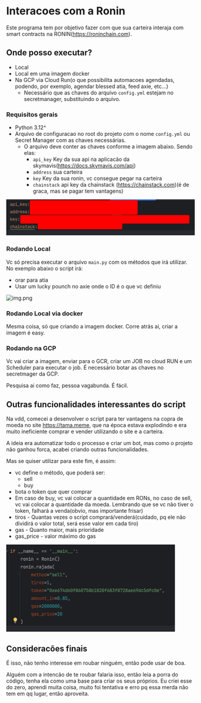 # Interacoes com a Ronin

Este programa tem por objetivo fazer com que sua carteira interaja com smart contracts na RONIN(https://roninchain.com).

## Onde posso executar?
- Local
- Local em uma imagem docker
- Na GCP via Cloud Run(o que possibilita automacoes agendadas, podendo, por exemplo, agendar blessed atia, feed axie, etc...)
  - Necessário que as chaves do arquivo `config.yml` estejam no secretmanager, substituindo o arquivo.

### Requisitos gerais
- Python 3.12^
- Arquivo de configuracao no root do projeto com o nome `config.yml` ou Secret Manager com as chaves necessárias.
  - O arquivo deve conter as chaves conforme a imagem abaixo. Sendo elas:
    - `api_key` Key da sua api na aplicacão da skymavis(https://docs.skymavis.com/api)
    - `address` sua carteira
    - `key` Key da sua ronin, vc consegue pegar na carteira
    - `chainstack` api key da chainstack (https://chainstack.com)(é de graca, mas se pagar tem vantagens)

![config.png](images/config.png)

### Rodando Local
Vc só precisa executar o arquivo `main.py` com os métodos que irá utilizar. No exemplo abaixo o script irá:
- orar para atia
- Usar um lucky pounch no axie onde o ID é o que vc definiu

![img.png](img.png)

### Rodando Local via docker
Mesma coisa, só que criando a imagem docker. Corre atrás ai, criar a imagem é easy.

### Rodando na GCP
Vc vai criar a imagem, enviar para o GCR, criar um JOB no cloud RUN e um Scheduler para executar o job. É necessário botar as chaves no secretmager da GCP.

Pesquisa ai como faz, pessoa vagabunda. É fácil.


## Outras funcionalidades interessantes do script

Na vdd, comecei a desenvolver o script para ter vantagens na copra de moeda no site https://tama.meme, que na época estava explodindo
e era muito ineficiente comprar e vender utilizando o site e a carteira.

A ideia era automatizar todo o processo e criar um bot, mas como o projeto não ganhou forca, acabei criando outras
funcionalidades.

Mas se quiser utilizar para este fim, é assim:

- vc define o método, que poderá ser:
  - sell
  - buy
- bota o token que quer comprar
- Em caso de buy, vc vai colocar a quantidade em RONs, no caso de sell, vc vai colocar a quantidade da moeda. Lembrando que se vc não tiver o token, falhará a venda(obvio, mas importante frisar)
- tiros - Quantas vezes o script comprará/venderá(cuidado, pq ele não dividirá o valor total, será esse valor em cada tiro)
- gas - Quanto maior, mais prioridade
- gas_price - valor máximo do gas

![rajada.png](images/rajada.png)


## Consideracões finais
É isso, não tenho interesse em roubar ninguém, então pode usar de boa. 

Alguém com a intencão de te roubar falaria isso, então leia a porra do código, tenha ela como uma base para criar os seus próprios.
Eu criei esse do zero, aprendi muita coisa, muito foi tentativa e erro pq essa merda não tem em qq lugar, então aproveita.
